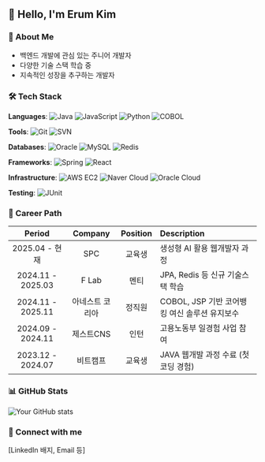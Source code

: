 
## 👋 Hello, I'm Erum Kim

### 🚀 About Me
- 백엔드 개발에 관심 있는 주니어 개발자
- 다양한 기술 스택 학습 중
- 지속적인 성장을 추구하는 개발자

### 🛠️ Tech Stack
**Languages**: 
![Java](https://img.shields.io/badge/Java-007396?style=flat-square&logo=java&logoColor=white)
![JavaScript](https://img.shields.io/badge/JavaScript-F7DF1E?style=flat-square&logo=javascript&logoColor=black)
![Python](https://img.shields.io/badge/Python-3776AB?style=flat-square&logo=python&logoColor=white)
![COBOL](https://img.shields.io/badge/COBOL-4B0082?style=flat-square)

**Tools**:
![Git](https://img.shields.io/badge/Git-F05032?style=flat-square&logo=git&logoColor=white)
![SVN](https://img.shields.io/badge/SVN-809CC9?style=flat-square)

**Databases**: 
![Oracle](https://img.shields.io/badge/Oracle-F80000?style=flat-square&logo=oracle&logoColor=white)
![MySQL](https://img.shields.io/badge/MySQL-4479A1?style=flat-square&logo=mysql&logoColor=white)
![Redis](https://img.shields.io/badge/Redis-DC382D?style=flat-square&logo=redis&logoColor=white)

**Frameworks**: 
![Spring](https://img.shields.io/badge/Spring-6DB33F?style=flat-square&logo=spring&logoColor=white)
![React](https://img.shields.io/badge/React-61DAFB?style=flat-square&logo=react&logoColor=black)

**Infrastructure**: 
![AWS EC2](https://img.shields.io/badge/AWS%20EC2-232F3E?style=flat-square&logo=amazon-aws&logoColor=white)
![Naver Cloud](https://img.shields.io/badge/Naver%20Cloud-03C75A?style=flat-square)
![Oracle Cloud](https://img.shields.io/badge/Oracle%20Cloud-F80000?style=flat-square&logo=oracle&logoColor=white)

**Testing**: 
![JUnit](https://img.shields.io/badge/JUnit-25A162?style=flat-square&logo=junit5&logoColor=white)

### 🚀 Career Path

| Period | Company | Position | Description |
|:------:|:-------:|:--------:|:------------|
| 2025.04 - 현재 | SPC | 교육생 | 생성형 AI 활용 웹개발자 과정 |
| 2024.11 - 2025.03 | F Lab | 멘티 | JPA, Redis 등 신규 기술스택 학습 |
| 2024.11 - 2025.11 | 아네스트 코리아 | 정직원 | COBOL, JSP 기반 코어뱅킹 여신 솔루션 유지보수 |
| 2024.09 - 2024.11 | 제스트CNS | 인턴 | 고용노동부 일경험 사업 참여 |
| 2023.12 - 2024.07 | 비트캠프 | 교육생 | JAVA 웹개발 과정 수료 (첫 코딩 경험) |

### 📊 GitHub Stats
![Your GitHub stats](https://github-readme-stats.vercel.app/api?username=kimerum333&show_icons=true)

### 🔗 Connect with me
[LinkedIn 배지, Email 등]

